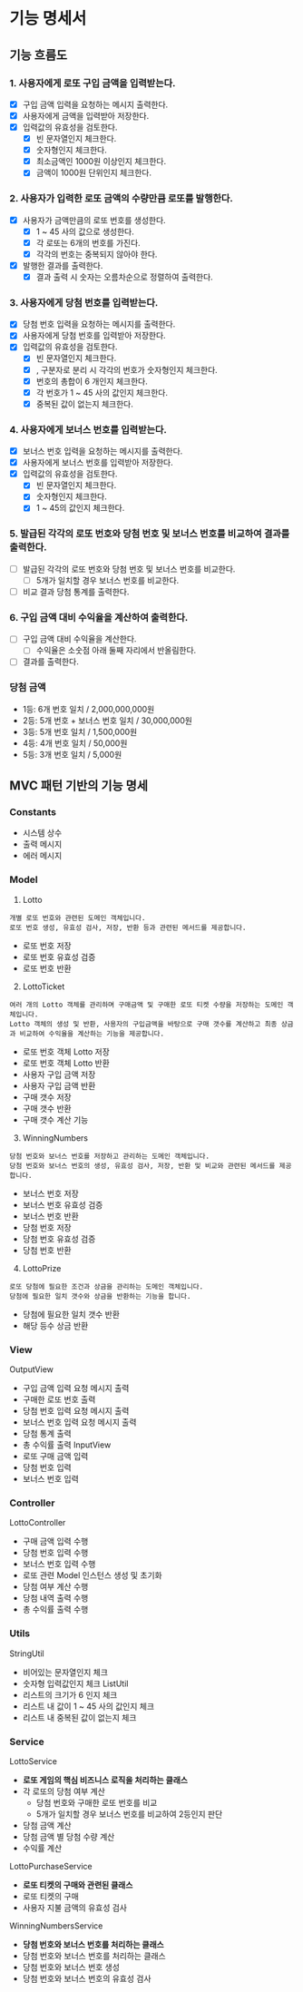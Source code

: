 # 기능 명세서


## 기능 흐름도

### 1. 사용자에게 로또 구입 금액을 입력받는다.
-[x] 구입 금액 입력을 요청하는 메시지 출력한다.
-[x] 사용자에게 금액을 입력받아 저장한다.
-[x] 입력값의 유효성을 검토한다.
  -[x] 빈 문자열인지 체크한다.
  -[x] 숫자형인지 체크한다.
  -[x] 최소금액인 1000원 이상인지 체크한다.
  -[x] 금액이 1000원 단위인지 체크한다.
### 2. 사용자가 입력한 로또 금액의 수량만큼 로또를 발행한다.
-[x] 사용자가 금액만큼의 로또 번호를 생성한다.
  -[x] 1 ~ 45 사의 값으로 생성한다.
  -[x] 각 로또는 6개의 번호를 가진다.
  -[x] 각각의 번호는 중복되지 않아야 한다.
-[x] 발행한 결과를 출력한다.
  -[x] 결과 출력 시 숫자는 오름차순으로 정렬하여 출력한다.
### 3. 사용자에게 당첨 번호를 입력받는다.
-[x] 당첨 번호 입력을 요청하는 메시지를 출력한다.
-[x] 사용자에게 당첨 번호를 입력받아 저장한다.
-[x] 입력값의 유효성을 검토한다.
  -[x] 빈 문자열인지 체크한다.
  -[x] , 구분자로 분리 시 각각의 번호가 숫자형인지 체크한다.
  -[x] 번호의 총합이 6 개인지 체크한다.
  -[x] 각 번호가 1 ~ 45 사의 값인지 체크한다.
  -[x] 중복된 값이 없는지 체크한다.
### 4. 사용자에게 보너스 번호를 입력받는다.
-[x] 보너스 번호 입력을 요청하는 메시지를 출력한다.
-[x] 사용자에게 보너스 번호를 입력받아 저장한다.
-[x] 입력값의 유효성을 검토한다.
  -[x] 빈 문자열인지 체크한다.
  -[x] 숫자형인지 체크한다.
  -[x] 1 ~ 45의 값인지 체크한다.
### 5. 발급된 각각의 로또 번호와 당첨 번호 및 보너스 번호를 비교하여 결과를 출력한다.
-[ ] 발급된 각각의 로또 번호와 당첨 번호 및 보너스 번호를 비교한다.
  -[ ] 5개가 일치할 경우 보너스 번호를 비교한다.
-[ ] 비교 결과 당첨 통계를 출력한다.
 
### 6. 구입 금액 대비 수익율을 계산하여 출력한다.
-[ ] 구입 금액 대비 수익율을 계산한다.
  -[ ] 수익율은 소숫점 아래 둘째 자리에서 반올림한다.
-[ ] 결과를 출력한다.

### 당첨 금액
- 1등: 6개 번호 일치 / 2,000,000,000원
- 2등: 5개 번호 + 보너스 번호 일치 / 30,000,000원
- 3등: 5개 번호 일치 / 1,500,000원
- 4등: 4개 번호 일치 / 50,000원
- 5등: 3개 번호 일치 / 5,000원

## MVC 패턴 기반의 기능 명세

### Constants
- 시스템 상수
- 출력 메시지
- 에러 메시지

### Model
1. Lotto
```
개별 로또 번호와 관련된 도메인 객체입니다.
로또 번호 생성, 유효성 검사, 저장, 반환 등과 관련된 메서드를 제공합니다.
```
- 로또 번호 저장
- 로또 번호 유효성 검증
- 로또 번호 반환

2. LottoTicket
```
여러 개의 Lotto 객체를 관리하며 구매금액 및 구매한 로또 티켓 수량을 저장하는 도메인 객체입니다. 
Lotto 객체의 생성 및 반환, 사용자의 구입금액을 바탕으로 구매 갯수를 계산하고 최종 상금과 비교하여 수익율을 계산하는 기능을 제공합니다. 
```

- 로또 번호 객체 Lotto 저장
- 로또 번호 객체 Lotto 반환
- 사용자 구입 금액 저장
- 사용자 구입 금액 반환
- 구매 갯수 저장
- 구매 갯수 반환
- 구매 갯수 계산 기능

3. WinningNumbers
```
당첨 번호와 보너스 번호를 저장하고 관리하는 도메인 객체입니다.
당첨 번호와 보너스 번호의 생성, 유효성 검사, 저장, 반환 및 비교와 관련된 메서드를 제공합니다.
```
- 보너스 번호 저장
- 보너스 번호 유효성 검증
- 보너스 번호 반환
- 당첨 번호 저장
- 당첨 번호 유효성 검증
- 당첨 번호 반환

4. LottoPrize
```
로또 당첨에 필요한 조건과 상금을 관리하는 도메인 객체입니다.
당첨에 필요한 일치 갯수와 상금을 반환하는 기능을 합니다. 
```
- 당첨에 필요한 일치 갯수 반환
- 해당 등수 상금 반환
### View
OutputView
- 구입 금액 입력 요청 메시지 출력
- 구매한 로또 번호 출력
- 당첨 번호 입력 요청 메시지 출력
- 보너스 번호 입력 요청 메시지 출력
- 당첨 통계 출력
- 총 수익률 출력
InputView
- 로또 구매 금액 입력
- 당첨 번호 입력
- 보너스 번호 입력

### Controller
LottoController
- 구매 금액 입력 수행
- 당첨 번호 입력 수행
- 보너스 번호 입력 수행
- 로또 관련 Model 인스턴스 생성 및 초기화
- 당첨 여부 계산 수행
- 당첨 내역 출력 수행
- 총 수익률 출력 수행

### Utils
StringUtil
- 비어있는 문자열인지 체크
- 숫자형 입력값인지 체크
ListUtil
- 리스트의 크기가 6 인지 체크
- 리스트 내 값이 1 ~ 45 사의 값인지 체크
- 리스트 내 중복된 값이 없는지 체크

### Service
LottoService
- **로또 게임의 핵심 비즈니스 로직을 처리하는 클래스**
- 각 로또의 당첨 여부 계산
  - 당첨 번호와 구매한 로또 번호를 비교
  - 5개가 일치할 경우 보너스 번호를 비교하여 2등인지 판단
- 당첨 금액 계산
- 당첨 금액 별 당첨 수량 계산
- 수익률 계산

LottoPurchaseService
- **로또 티켓의 구매와 관련된 클래스**
- 로또 티켓의 구매
- 사용자 지불 금액의 유효성 검사

WinningNumbersService
- **당첨 번호와 보너스 번호를 처리하는 클래스** 
- 당첨 번호와 보너스 번호를 처리하는 클래스
- 당첨 번호와 보너스 번호 생성
- 당첨 번호와 보너스 번호의 유효성 검사

